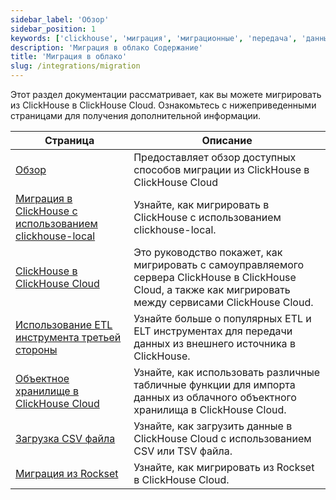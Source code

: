 ```yaml
---
sidebar_label: 'Обзор'
sidebar_position: 1
keywords: ['clickhouse', 'миграция', 'миграционные', 'передача', 'данные']
description: 'Миграция в облако Содержание'
title: 'Миграция в облако'
slug: /integrations/migration
---
```


Этот раздел документации рассматривает, как вы можете мигрировать из ClickHouse в ClickHouse Cloud. Ознакомьтесь с нижеприведенными страницами для получения дополнительной информации.

| Страница                                                                                            | Описание                                                                                                                                                 |
|----------------------------------------------------------------------------------------------------|----------------------------------------------------------------------------------------------------------------------------------------------------------|
| [Обзор](/integrations/migration/overview)                                               | Предоставляет обзор доступных способов миграции из ClickHouse в ClickHouse Cloud                                                                          |
| [Миграция в ClickHouse с использованием clickhouse-local](/cloud/migration/clickhouse-local) | Узнайте, как мигрировать в ClickHouse с использованием clickhouse-local.                                                                                 |                                                                                                |
| [ClickHouse в ClickHouse Cloud](/cloud/migration/clickhouse-to-cloud)                        | Это руководство покажет, как мигрировать с самоуправляемого сервера ClickHouse в ClickHouse Cloud, а также как мигрировать между сервисами ClickHouse Cloud. |
| [Использование ETL инструмента третьей стороны](/cloud/migration/etl-tool-to-clickhouse)     | Узнайте больше о популярных ETL и ELT инструментах для передачи данных из внешнего источника в ClickHouse.                                                |
| [Объектное хранилище в ClickHouse Cloud](/integrations/migration/object-storage-to-clickhouse) | Узнайте, как использовать различные табличные функции для импорта данных из облачного объектного хранилища в ClickHouse Cloud.                           |
| [Загрузка CSV файла](/integrations/migration/upload-a-csv-file)                             | Узнайте, как загрузить данные в ClickHouse Cloud с использованием CSV или TSV файла.                                                                       |
| [Миграция из Rockset](/migrations/rockset)                                                  | Узнайте, как мигрировать из Rockset в ClickHouse Cloud.                                                                                                   |
